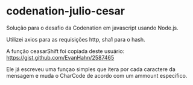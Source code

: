 # codenation-julio-cesar
 
Solução para o desafio da Codenation em javascript usando Node.js.

Utilizei axios para as requisições http, sha1 para o hash.

A função ceasarShift foi copiada deste usuário: https://gist.github.com/EvanHahn/2587465

Ele já escreveu uma funçao simples que itera por cada caractere da mensagem e muda o CharCode de acordo com um ammount especifico.

